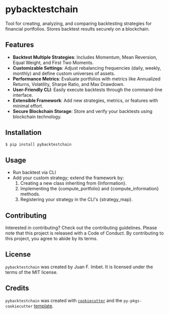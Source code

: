 # pybacktestchain

Tool for creating, analyzing, and comparing backtesting strategies for financial portfolios. Stores backtest results securely on a blockchain. 

## **Features**
- **Backtest Multiple Strategies**: Includes Momentum, Mean Reversion, Equal Weight, and First Two Moments.
- **Customizable Settings**: Adjust rebalancing frequencies (daily, weekly, monthly) and define custom universes of assets.
- **Performance Metrics**: Evaluate portfolios with metrics like Annualized Returns, Volatility, Sharpe Ratio, and Max Drawdown.
- **User-Friendly CLI**:  Easily execute backtests through the command-line interface.
- **Extensible Framework**: Add new strategies, metrics, or features with minimal effort.
- **Secure Blockchain Storage**: Store and verify your backtests using blockchain technology.

## Installation

```bash
$ pip install pybacktestchain
```

## Usage

- Run backtest via CLI
- Add your custom strategy; extend the framework by:
    1. Creating a new class inheriting from {Information}.
    2. Implementing the {compute_portfolio} and {compute_information} methods.
    3. Registering your strategy in the CLI's {strategy_map}.

## Contributing

Interested in contributing? Check out the contributing guidelines. Please note that this project is released with a Code of Conduct. By contributing to this project, you agree to abide by its terms.

## License

`pybacktestchain` was created by Juan F. Imbet. It is licensed under the terms of the MIT license.

## Credits

`pybacktestchain` was created with [`cookiecutter`](https://cookiecutter.readthedocs.io/en/latest/) and the `py-pkgs-cookiecutter` [template](https://github.com/py-pkgs/py-pkgs-cookiecutter).
